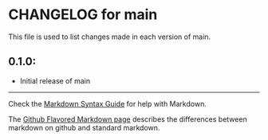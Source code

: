 # CHANGELOG for main

This file is used to list changes made in each version of main.

## 0.1.0:

* Initial release of main

- - -
Check the [Markdown Syntax Guide](http://daringfireball.net/projects/markdown/syntax) for help with Markdown.

The [Github Flavored Markdown page](http://github.github.com/github-flavored-markdown/) describes the differences between markdown on github and standard markdown.
